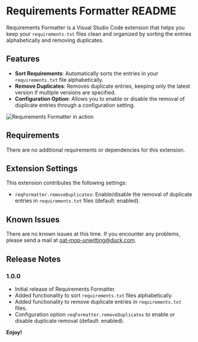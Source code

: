 # Requirements Formatter README

Requirements Formatter is a Visual Studio Code extension that helps you keep your `requirements.txt` files clean and organized by sorting the entries alphabetically and removing duplicates.

## Features

- **Sort Requirements**: Automatically sorts the entries in your `requirements.txt` file alphabetically.
- **Remove Duplicates**: Removes duplicate entries, keeping only the latest version if multiple versions are specified.
- **Configuration Option**: Allows you to enable or disable the removal of duplicate entries through a configuration setting.

![Requirements Formatter in action](https://s3.gifyu.com/images/bbzrF.gif)

## Requirements

There are no additional requirements or dependencies for this extension.

## Extension Settings

This extension contributes the following settings:

- `reqFormatter.removeDuplicates`: Enable/disable the removal of duplicate entries in `requirements.txt` files (default: enabled).

## Known Issues

There are no known issues at this time. If you encounter any problems, please send a mail at oat-mop-unwitting@duck.com.

## Release Notes

### 1.0.0

- Initial release of Requirements Formatter.
- Added functionality to sort `requirements.txt` files alphabetically.
- Added functionality to remove duplicate entries in `requirements.txt` files.
- Configuration option `reqFormatter.removeDuplicates` to enable or disable duplicate removal (default: enabled).

**Enjoy!**
